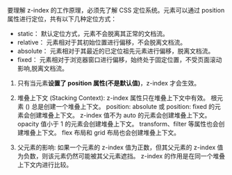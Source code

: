 要理解 z-index 的工作原理，必须先了解 CSS 定位系统。元素可以通过 position 属性进行定位，共有以下几种定位方式：

 * static： 默认定位方式，元素不会脱离其正常的文档流。
 * relative： 元素相对于其初始位置进行偏移，不会脱离文档流。
 * absolute： 元素相对于其最近的已定位祖先元素进行偏移，脱离文档流。
 * fixed： 元素相对于浏览器窗口进行偏移，始终处于固定位置，不受页面滚动影响,脱离文档流。

1. 只有当元素**设置了 position 属性(不是默认值)**，z-index 才会生效。

2. 堆叠上下文 (Stacking Context): z-index 属性只在堆叠上下文中有效。
  根元素 (<html>) 总是创建一个堆叠上下文。
  position: absolute 或 position: fixed 的元素会创建堆叠上下文。
  z-index 值不为 auto 的元素会创建堆叠上下文。
  opacity 值小于 1 的元素会创建堆叠上下文。
  transform、filter 等属性也会创建堆叠上下文。
  flex 布局和 grid 布局也会创建堆叠上下文。

3. 父元素的影响: 如果一个元素的 z-index 值为正数，但其父元素的 z-index 值为负数，则该元素仍然可能被其父元素遮挡。 z-index 的作用是在同一个堆叠上下文内进行比较。

